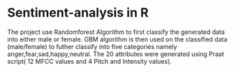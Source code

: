 # Sentiment-analysis in R
 The project use Randomforest Algorithm to first classify the generated data into either male or female.
 GBM algorithm is then used on the classified data (male/female) to futher classify into five categories namely anger,fear,sad,happy,neutral.
 The 20 attributes were generated using Praat script( 12 MFCC values and 4 Pitch and Intensity values).
